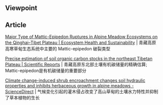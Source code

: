 
## Viewpoint



## Article

[Major Type of Mattic-Epipedon Ruptures in Alpine Meadow Ecosystems on the Qinghai–Tibet Plateau | Ecosystem Health and Sustainability](https://spj.science.org/doi/10.34133/ehs.0082) | 青藏高原高寒草甸生态系统中主要的 Mattic-epipedon 破裂类型

[Precise estimation of soil organic carbon stocks in the northeast Tibetan Plateau | Scientific Reports](https://www.nature.com/articles/srep21842) | 青藏高原东北部土壤有机碳储量的精确估算; Mattic-epipedon是有机碳储量的重要部分

[Climate change-induced shrub encroachment changes soil hydraulic properties and inhibits herbaceous growth in alpine meadows - ScienceDirect](https://www.sciencedirect.com/science/article/pii/S0168192323003209) | 气候变化引起的灌木侵占改变了高山草甸的土壤水力特性并抑制了草本植物的生长